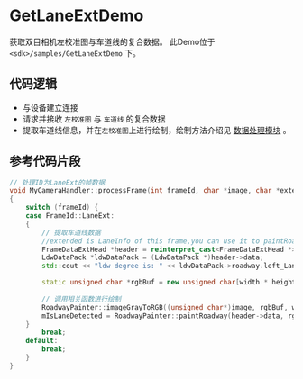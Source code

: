 # GetLaneExtDemo

获取双目相机左校准图与车道线的复合数据。
此Demo位于 `<sdk>/samples/GetLaneExtDemo` 下。

## 代码逻辑

* 与设备建立连接
* 请求并接收 `左校准图` 与 `车道线` 的复合数据
* 提取车道线信息，并在`左校准图`上进行绘制，绘制方法介绍见 [数据处理模块](api/image_utils?id=roadwaypainter-class) 。

## 参考代码片段

```C++
// 处理ID为LaneExt的帧数据
void MyCameraHandler::processFrame(int frameId, char *image, char *extended, int64_t time, int width, int height)
{
    switch (frameId) {
    case FrameId::LaneExt:
    {
        // 提取车道线数据
        //extended is LaneInfo of this frame,you can use it to paintRoadway or print.
        FrameDataExtHead *header = reinterpret_cast<FrameDataExtHead *>(extended);
        LdwDataPack *ldwDataPack = (LdwDataPack *)header->data;
        std::cout << "ldw degree is: " << ldwDataPack->roadway.left_Lane.left_Boundary.degree << std::endl;

        static unsigned char *rgbBuf = new unsigned char[width * height * 3];
        
        // 调用相关函数进行绘制
        RoadwayPainter::imageGrayToRGB((unsigned char*)image, rgbBuf, width, height);
        mIsLaneDetected = RoadwayPainter::paintRoadway(header->data, rgbBuf, width, height);
    }
        break;
    default:
        break;
    }
}
```

